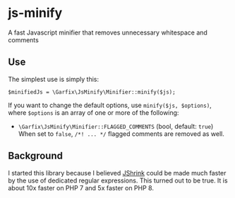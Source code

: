 # js-minify

A fast Javascript minifier that removes unnecessary whitespace and comments

## Use

The simplest use is simply this:

    $minifiedJs = \Garfix\JsMinify\Minifier::minify($js);

If you want to change the default options, use `minify($js, $options)`, where `$options` is an array of one or more of the following:

* `\Garfix\JsMinify\Minifier::FLAGGED_COMMENTS` (bool, default: `true`) When set to `false`, `/*! ... */` flagged comments are removed as well.

## Background

I started this library because I believed [JShrink](https://github.com/tedious/JShrink) could be made much faster by the use of dedicated regular expressions. This turned out to be true. It is about 10x faster on PHP 7 and 5x faster on PHP 8.
